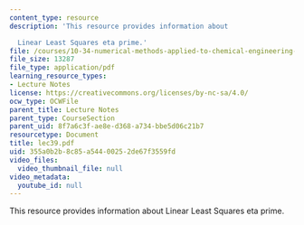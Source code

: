 ```yaml
---
content_type: resource
description: 'This resource provides information about

  Linear Least Squares eta prime.'
file: /courses/10-34-numerical-methods-applied-to-chemical-engineering-fall-2005/355a0b2b8c85a54400252de67f3559fd_lec39.pdf
file_size: 13287
file_type: application/pdf
learning_resource_types:
- Lecture Notes
license: https://creativecommons.org/licenses/by-nc-sa/4.0/
ocw_type: OCWFile
parent_title: Lecture Notes
parent_type: CourseSection
parent_uid: 8f7a6c3f-ae8e-d368-a734-bbe5d06c21b7
resourcetype: Document
title: lec39.pdf
uid: 355a0b2b-8c85-a544-0025-2de67f3559fd
video_files:
  video_thumbnail_file: null
video_metadata:
  youtube_id: null
---
```

This resource provides information about
Linear Least Squares eta prime.